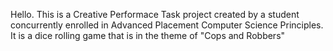 Hello. This is a Creative Performace Task project created by a student concurrently enrolled in Advanced Placement Computer Science Principles.
It is a dice rolling game that is in the theme of "Cops and Robbers"
